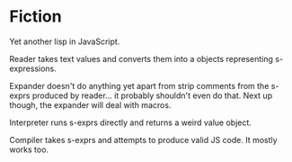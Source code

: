 # Fiction

Yet another lisp in JavaScript.

Reader takes text values and converts them into a objects representing 
s-expressions.

Expander doesn't do anything yet apart from strip comments from the s-exprs 
produced by reader... it probably shouldn't even do that. Next up though, the 
expander will deal with macros.

Interpreter runs s-exprs directly and returns a weird value object.

Compiler takes s-exprs and attempts to produce valid JS code. It mostly 
works too.